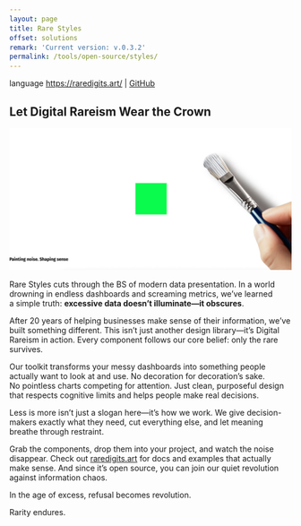 ```yaml
---
layout: page
title: Rare Styles
offset: solutions
remark: 'Current version: v.0.3.2'
permalink: /tools/open-source/styles/
---
```


<p>
    <span class="material-icons">language</span> <a href="https://raredigits.art/">https://raredigits.art/</a> | <a href="https://github.com/raredigits/rare-styles">GitHub</a>
</p>

## Let Digital Rareism Wear the Crown

<div class="full-width">
  <img src="/assets/img/newsroom/2025/rarestyles-main-left.jpg" />
</div>

Rare Styles cuts through the BS of modern data presentation. In a world drowning in endless dashboards and screaming metrics, we’ve learned a simple truth: **excessive data doesn’t illuminate—it obscures**.

After 20 years of helping businesses make sense of their information, we’ve built something different. This isn’t just another design library—it’s Digital Rareism in action. Every component follows our core belief: only the rare survives.

Our toolkit transforms your messy dashboards into something people actually want to look at and use. No decoration for decoration’s sake. No pointless charts competing for attention. Just clean, purposeful design that respects cognitive limits and helps people make real decisions.

Less is more isn’t just a slogan here—it’s how we work. We give decision-makers exactly what they need, cut everything else, and let meaning breathe through restraint.

Grab the components, drop them into your project, and watch the noise disappear. Check out [raredigits.art](https://raredigits.art/) for docs and examples that actually make sense. And since it’s open source, you can join our quiet revolution against information chaos.

In the age of excess, refusal becomes revolution.

Rarity endures.